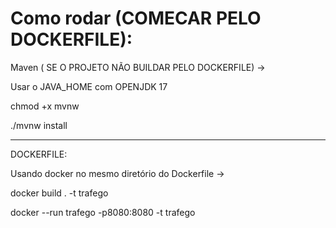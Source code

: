 
# Como rodar (COMECAR PELO DOCKERFILE):

Maven ( SE O PROJETO NÃO BUILDAR PELO DOCKERFILE) -> 

Usar o JAVA_HOME com OPENJDK 17

chmod +x mvnw

./mvnw install 

-------------------

DOCKERFILE:

Usando docker no mesmo diretório do Dockerfile ->
 
docker build . -t trafego

docker --run trafego -p8080:8080 -t trafego


